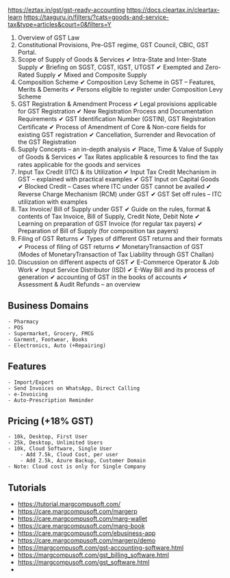 ﻿https://eztax.in/gst/gst-ready-accounting
https://docs.cleartax.in/cleartax-learn
https://taxguru.in/filters/?cats=goods-and-service-tax&type=articles&court=0&filters=Y

1. Overview of GST Law
2. Constitutional Provisions, Pre-GST regime, GST Council, CBIC, GST Portal.
3. Scope of Supply of Goods & Services
	✔ Intra-State and Inter-State Supply
	✔ Brieﬁng on SGST, CGST, IGST, UTGST
	✔ Exempted and Zero-Rated Supply
	✔ Mixed and Composite Supply
4. Composition Scheme
	✔ Composition Levy Scheme in GST – Features, Merits & Demerits
	✔ Persons eligible to register under Composition Levy Scheme
5. GST Registration & Amendment Process
	✔ Legal provisions applicable for GST Registration
	✔ New Registration Process and Documentation Requirements
	✔ GST Identiﬁcation Number (GSTIN), GST Registration Certiﬁcate
	✔ Process of Amendment of Core & Non-core ﬁelds for existing GST registration
	✔ Cancellation, Surrender and Revocation of the GST Registration
6. Supply Concepts – an in-depth analysis
	✔ Place, Time & Value of Supply of Goods & Services
	✔ Tax Rates applicable & resources to ﬁnd the tax rates applicable for the goods and services
7. Input Tax Credit (ITC) & its Utilization
	✔ Input Tax Credit Mechanism in GST – explained with practical examples
	✔ GST Input on Capital Goods
	✔ Blocked Credit – Cases where ITC under GST cannot be availed
	✔ Reverse Charge Mechanism (RCM) under GST
	✔ GST Set oﬀ rules – ITC utilization with examples
8. Tax Invoice/ Bill of Supply under GST
	✔ Guide on the rules, format & contents of Tax Invoice, Bill of Supply, Credit Note, Debit Note
	✔ Learning on preparation of GST Invoice (for regular tax payers)
	✔ Preparation of Bill of Supply (for composition tax payers)
9. Filing of GST Returns
	✔ Types of diﬀerent GST returns and their formats
	✔ Process of ﬁling of GST returns
	✔ MonetaryTransaction of GST (Modes of MonetaryTransaction of Tax Liability through GST Challan)
10. Discussion on diﬀerent aspects of GST
	✔ E-Commerce Operator & Job Work
	✔ Input Service Distributor (ISD)
	✔ E-Way Bill and its process of generation
	✔ accounting of GST in the books of accounts
	✔ Assessment & Audit Refunds – an overview
## Business Domains
	- Pharmacy
	- POS
	- Supermarket, Grocery, FMCG
	- Garment, Footwear, Books
	- Electronics, Auto (+Repairing)
## Features
	- Import/Export
	- Send Invoices on WhatsApp, Direct Calling
	- e-Invoicing
	- Auto-Prescription Reminder
## Pricing (+18% GST)
	- 10k, Desktop, First User
	- 25k, Desktop, Unlimited Users
	- 10k, Cloud Software, Single User
		- Add 7.5k, Cloud Cost, per user
		- Add 2.5k, Azure Backup, Customer Domain
	- Note: Cloud cost is only for Single Company
## Tutorials
- https://tutorial.margcompusoft.com/
- https://care.margcompusoft.com/margerp
- https://care.margcompusoft.com/marg-wallet
- https://care.margcompusoft.com/marg-book
- https://care.margcompusoft.com/ebusiness-app
- https://care.margcompusoft.com/margerp/demo
- https://margcompusoft.com/gst-accounting-software.html
- https://margcompusoft.com/gst_billing_software.html
- https://margcompusoft.com/gst_software.html
- 